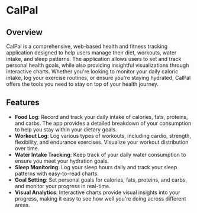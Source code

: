 # CalPal

## Overview

CalPal is a comprehensive, web-based health and fitness tracking application designed to help users manage their diet, workouts, water intake, and sleep patterns. The application allows users to set and track personal health goals, while also providing insightful visualizations through interactive charts. Whether you're looking to monitor your daily caloric intake, log your exercise routines, or ensure you're staying hydrated, CalPal offers the tools you need to stay on top of your health journey.

## Features

- **Food Log**: Record and track your daily intake of calories, fats, proteins, and carbs. The app provides a detailed breakdown of your consumption to help you stay within your dietary goals.
- **Workout Log**: Log various types of workouts, including cardio, strength, flexibility, and endurance exercises. Visualize your workout distribution over time.
- **Water Intake Tracking**: Keep track of your daily water consumption to ensure you meet your hydration goals.
- **Sleep Monitoring**: Log your sleep hours daily and track your sleep patterns with easy-to-read charts.
- **Goal Setting**: Set personal goals for calories, fats, proteins, and carbs, and monitor your progress in real-time.
- **Visual Analytics**: Interactive charts provide visual insights into your progress, making it easy to see how well you're doing across different areas.
